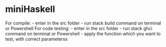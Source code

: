 # miniHaskell
For compile:
	- enter in the src folder
	- run stack build command on terminal or Powershell
For code testing:
	- enter in the src folder
	- run stack ghci command on terminal or Powershell
	- apply the function which you want to test, with correct parameterss
